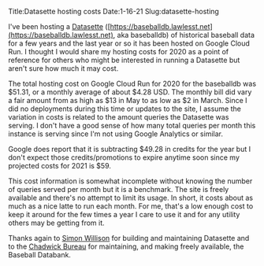 Title:Datasette hosting costs
Date:1-16-21
Slug:datasette-hosting

I've been hosting a [Datasette](https://datasette.io/) ([https://baseballdb.lawlesst.net](https://baseballdb.lawlesst.net), aka baseballdb) of historical baseball data for a few years and the last year or so it has been hosted on Google Cloud Run. I thought I would share my hosting costs for 2020 as a point of reference for others who might be interested in running a Datasette but aren't sure how much it may cost.

The total hosting cost on Google Cloud Run for 2020 for the baseballdb was $51.31, or a monthly average of about $4.28 USD. The monthly bill did vary a fair amount from as high as $13 in May to as low as $2 in March. Since I did no deployments during this time or updates to the site, I assume the variation in costs is related to the amount queries the Datasette was serving. I don't have a good sense of how many total queries per month this instance is serving since I'm not using Google Analytics or similar.

Google does report that it is subtracting $49.28 in credits for the year but I don't expect those credits/promotions to expire anytime soon since my projected costs for 2021 is $59.

This cost information is somewhat incomplete without knowing the number of queries served per month but it is a benchmark. The site is freely available and there's no attempt to limit its usage. In short, it costs about as much as a nice latte to run each month. For me, that's a low enough cost to keep it around for the few times a year I care to use it and for any utility others may be getting from it.

Thanks again to [Simon Willison](https://simonwillison.net/)  for building and maintaining Datasette and to the [Chadwick Bureau](http://chadwick-bureau.com/) for maintaining, and making freely available, the Baseball Databank.

